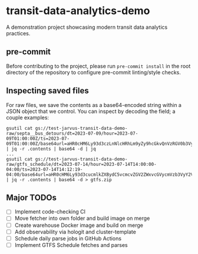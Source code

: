 # transit-data-analytics-demo
A demonstration project showcasing modern transit data analytics practices.

## pre-commit

Before contributing to the project, please run `pre-commit install` in the root directory of the repository to configure pre-commit linting/style checks.

## Inspecting saved files
For raw files, we save the contents as a base64-encoded string within a JSON
object that we control. You can inspect by decoding the field; a couple examples:
```
gsutil cat gs://test-jarvus-transit-data-demo-raw/septa__bus_detours/dt=2023-07-09/hour=2023-07-09T01:00:00Z/ts=2023-07-09T01:00:00Z/base64url=aHR0cHM6Ly93d3czLnNlcHRhLm9yZy9hcGkvQnVzRGV0b3Vycy9pbmRleC5waHA=/aHR0cHM6Ly93d3czLnNlcHRhLm9yZy9hcGkvQnVzRGV0b3Vycy9pbmRleC5waHA=.json | jq -r .contents | base64 -d | jq
...
gsutil cat gs://test-jarvus-transit-data-demo-raw/gtfs_schedule/dt=2023-07-14/hour=2023-07-14T14:00:00-04:00/ts=2023-07-14T14:12:19-04:00/base64url=aHR0cHM6Ly93d3cucmlkZXBydC5vcmcvZGV2ZWxvcGVycmVzb3VyY2VzL0dURlMuemlw/aHR0cHM6Ly93d3cucmlkZXBydC5vcmcvZGV2ZWxvcGVycmVzb3VyY2VzL0dURlMuemlw.json | jq -r .contents | base64 -d > gtfs.zip
```

## Major TODOs
- [ ] Implement code-checking CI
- [ ] Move fetcher into own folder and build image on merge
- [ ] Create warehouse Docker image and build on merge
- [ ] Add observability via hologit and cluster-template
- [ ] Schedule daily parse jobs in GitHub Actions
- [ ] Implement GTFS Schedule fetches and parses
